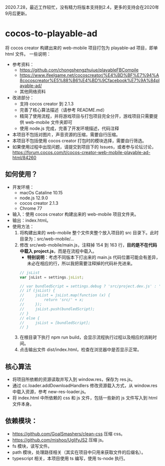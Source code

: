 2020.7.28，最近工作较忙，没有精力将版本支持到2.4，更多的支持会在2020年9月后更新。

# cocos-to-playable-ad
将 cocos creator 构建出来的 web-mobile 项目打包为 playable-ad 项目，即单 html 文件。
一些说明：
- 参考资料：
    - https://github.com/chongshengzhujue/playableFBCompile
    - https://www.ifeelgame.net/cocoscreator/%E4%BD%BF%E7%94%A8cocoscreator%E5%88%B6%E4%BD%9Cfacebook%E7%9A%84playable-ad/
    - 其他网络资料
- 改进部分：
    - 支持 cocos creator 到 2.1.3
    - 完善了核心算法描述（请参考 README.md）
    - 精简了使用流程，并将游戏项目与打包项目完全分开，游戏项目只需要提供 web-mobile 文件夹即可
    - 使用 node.js 完成，完善了开发环境描述，代码注释
- 本项目不包括对图片，声音资源的压缩，需要自行压缩。
- 本项目不包括使用 cocos creator 打包时的模块选择，需要自行筛选。
- 如果使用过程中出现问题，请提交到项目下的 Issues，或者参与论坛讨论，https://forum.cocos.com/t/cocos-creator-web-mobile-playable-ad-html/84260

## 如何使用？
- 开发环境：
    - macOs Cataline 10.15
    - node.js 12.9.0
    - cocos creator 2.1.3
    - Chrome 77
- 输入：使用 cocos creator 构建出来的 web-mobile 项目文件夹。
- 输出：index.html。
- 使用方法：
    1. 将构建出来的 web-mobile 整个文件夹整个放入项目的 src 目录下。此时目录为：src/web-mobile/...
    2. 修改 src/web-mobile/main.js，注释掉 154 到 163 行，**目的是不在代码中载入 project.js**，而是在流程中载入。
        * **特别说明**：考虑不同版本下打出来的 main.js 代码位置可能会有差异，未必在相应的行，所以我把需要注释掉的代码补充进来。
        ```javascript
        // jsList
        var jsList = settings.jsList;

        // var bundledScript = settings.debug ? 'src/project.dev.js' : 'src/project.js';
        // if (jsList) {
        //     jsList = jsList.map(function (x) {
        //         return 'src/' + x;
        //     });
        //     jsList.push(bundledScript);
        // }
        // else {
        //     jsList = [bundledScript];
        // }
        ```
    3. 在根目录下执行 npm run build，会显示流程执行过程以及相应的消耗时间。
    4. 点击输出文件 dist/index.html，检查在浏览器中是否显示正常。

## 核心算法
- 将项目所依赖的资源读取并写入到 window.res，保存为 res.js。
- 通过 cc.loader.addDownloadHandlers 修改资源载入方式，从 window.res 中载入资源，参考 new-res-loader.js。
- 将 index.html 中所依赖的 css 和 js 文件，包括一些新的 js 文件写入到 html 文件本身。

## 依赖模块：
- https://github.com/GoalSmashers/clean-css 压缩 css。
- https://github.com/mishoo/UglifyJS2 压缩 js。
- fs 模块，读写文件。
- path 模块，处理路径相关（其实在项目中只用来获取文件的后缀名）。
- typescript 相关，本项目使用 ts 编写，使用 ts-node 执行。
